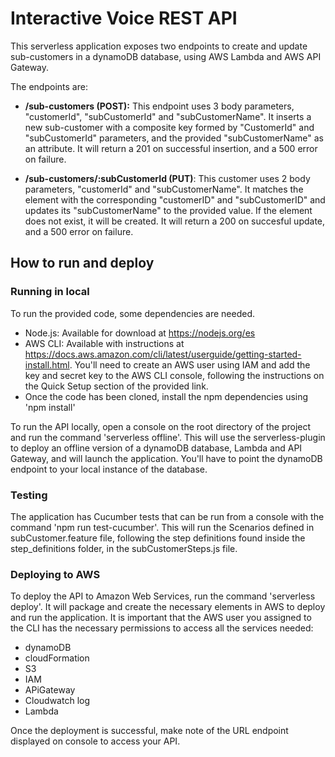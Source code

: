 # Interactive Voice REST API

This serverless application exposes two endpoints to create and update sub-customers in a dynamoDB database, using AWS Lambda and AWS API Gateway. 

The endpoints are:
- **/sub-customers (POST):**  This endpoint uses 3 body parameters, "customerId", "subCustomerId" and "subCustomerName". It inserts a new sub-customer with a composite key formed by "CustomerId" and "subCustomerId" parameters, and the provided "subCustomerName" as an attribute. It will return a 201 on successful insertion, and a 500 error on failure.

- **/sub-customers/:subCustomerId (PUT)**: This customer uses 2 body parameters, "customerId" and "subCustomerName". It matches the element with the corresponding "customerID" and "subCustomerID" and updates its "subCustomerName" to the provided value. If the element does not exist, it will be created. It will return a 200 on succesful update, and a 500 error on failure.

## How to run and deploy

### Running in local

To run the provided code, some dependencies are needed.

- Node.js: Available for download at https://nodejs.org/es
- AWS CLI: Available with instructions at https://docs.aws.amazon.com/cli/latest/userguide/getting-started-install.html.
You'll need to create an AWS user using IAM and add the key and secret key to the AWS CLI console, following the instructions on the Quick Setup section of the provided link.
- Once the code has been cloned, install the npm dependencies using 'npm install'

To run the API locally, open a console on the root directory of the project and run the command 'serverless offline'. This will use the serverless-plugin to deploy an offline version of a dynamoDB database, Lambda and API Gateway, and will launch the application. You'll have to point the dynamoDB endpoint to your local instance of the database.

### Testing

The application has Cucumber tests that can be run from a console with the command 'npm run test-cucumber'. This will run the Scenarios defined in subCustomer.feature file, following the step definitions found inside the step_definitions folder, in the subCustomerSteps.js file.

### Deploying to AWS
To deploy the API to Amazon Web Services, run the command 'serverless deploy'. It will package and create the necessary elements in AWS to deploy and run the application. It is important that the AWS user you assigned to the CLI has the necessary permissions to access all the services needed:

 - dynamoDB
 - cloudFormation  
 - S3
 - IAM
 - APiGateway
 - Cloudwatch log
 - Lambda

Once the deployment is successful, make note of the URL endpoint displayed on console to access your API.
